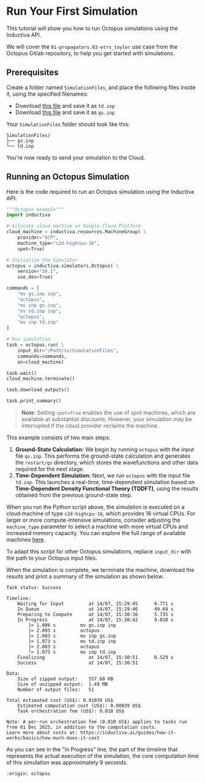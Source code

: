 # Run Your First Simulation
This tutorial will show you how to run Octopus simulations using the Inductiva API.

We will cover the `01-propagators.03-etrs_taylor` use case from the Octopus Gitlab repository, to help you get started with simulations.

## Prerequisites
Create a folder named `SimulationFiles`, and place the following files inside it, using the specified filenames:
- Download [this file](https://gitlab.com/octopus-code/octopus/-/raw/16.1/testsuite/real_time/01-propagators.03-etrs_taylor.inp?ref_type=tags) and save it as `td.inp`
- Download [this file](https://gitlab.com/octopus-code/octopus/-/raw/16.1/testsuite/real_time/02-propagators.01-gs.inp?ref_type=tags) and save it as `gs.inp`

Your `SimulationFiles` folder should look like this:

```
SimulationFiles/
├── gs.inp
└── td.inp
```

You're now ready to send your simulation to the Cloud.

## Running an Octopus Simulation
Here is the code required to run an Octopus simulation using the Inductiva API:

```python
"""Octopus example"""
import inductiva

# Allocate cloud machine on Google Cloud Platform
cloud_machine = inductiva.resources.MachineGroup( \
    provider="GCP",
    machine_type="c2d-highcpu-16",
	spot=True)

# Initialize the Simulator
octopus = inductiva.simulators.Octopus( \
    version="16.1",
    use_dev=True)

commands = [
    "mv gs.inp inp",
    "octopus",
    "mv inp gs.inp",
    "mv td.inp inp",
    "octopus",
    "mv inp td.inp"
]

# Run simulation
task = octopus.run( \
    input_dir="/Path/to/SimulationFiles",
    commands=commands,
    on=cloud_machine)

task.wait()
cloud_machine.terminate()

task.download_outputs()

task.print_summary()
```

> **Note**: Setting `spot=True` enables the use of spot machines, which are available at substantial discounts.
> However, your simulation may be interrupted if the cloud provider reclaims the machine.

This example consists of two main steps:
1. **Ground-State Calculation:**
   We begin by running `octopus` with the input file `qs.inp`. This performs the ground-state calculation and generates the `restart/gs` directory, which stores the wavefunctions and other data required for the next stage.
2. **Time-Dependent Simulation:**
   Next, we run `octopus` with the input file `td.inp`. This launches a real-time, time-dependent simulation based on **Time-Dependent Density Functional Theory (TDDFT)**, using the results obtained from the previous ground-state step.

When you run the Python script above, the simulation is executed on a cloud machine of type `c2d-highcpu-16`, which provides
16 virtual CPUs. For larger or more compute-intensive simulations, consider adjusting the `machine_type` parameter to
select a machine with more virtual CPUs and increased memory capacity. You can explore the full range of available machines [here](https://console.inductiva.ai/machine-groups/instance-types).

To adapt this script for other Octopus simulations, replace `input_dir` with the
path to your Octopus input files.

When the simulation is complete, we terminate the machine, download the results and print a summary of the simulation as shown below.

```
Task status: Success

Timeline:
	Waiting for Input         at 14/07, 15:29:45      0.771 s
	In Queue                  at 14/07, 15:29:46      49.68 s
	Preparing to Compute      at 14/07, 15:30:36      5.735 s
	In Progress               at 14/07, 15:30:42      9.018 s
		├> 1.086 s         mv gs.inp inp
		├> 2.093 s         octopus
		├> 1.083 s         mv inp gs.inp
		├> 1.073 s         mv td.inp inp
		├> 2.083 s         octopus
		└> 1.075 s         mv inp td.inp
	Finalizing                at 14/07, 15:30:51      0.529 s
	Success                   at 14/07, 15:30:51

Data:
	Size of zipped output:    557.60 KB
	Size of unzipped output:  1.49 MB
	Number of output files:   51

Total estimated cost (US$): 0.01039 US$
	Estimated computation cost (US$): 0.00039 US$
	Task orchestration fee (US$): 0.010 US$

Note: A per-run orchestration fee (0.010 US$) applies to tasks run from 01 Dec 2025, in addition to the computation costs.
Learn more about costs at: https://inductiva.ai/guides/how-it-works/basics/how-much-does-it-cost
```

As you can see in the "In Progress" line, the part of the timeline that represents the actual execution of the simulation,
the core computation time of this simulation was approximately 9 seconds.

```{banner_small}
:origin: octopus
```

